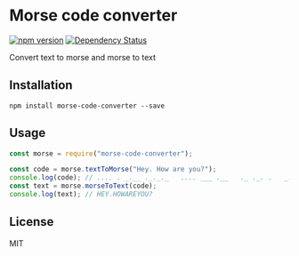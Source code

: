 # Morse code converter

[![npm version](https://img.shields.io/npm/v/deepl.svg)](https://www.npmjs.com/package/deepl)
[![Dependency Status](https://david-dm.org/funkyremi/deepl.svg)](https://david-dm.org/funkyremi/deepl)

Convert text to morse and morse to text

## Installation
```
npm install morse-code-converter --save
```

## Usage

``` js
const morse = require("morse-code-converter");

const code = morse.textToMorse("Hey. How are you?");
console.log(code); // .... . _.__ ._._._   .... ___ .__   ._ ._. .   _.__ ___ .._ .._..
const text = morse.morseToText(code);
console.log(text); // HEY.HOWAREYOU?
```

## License

MIT
